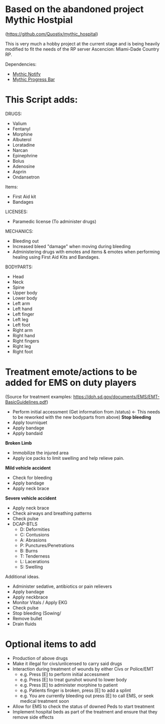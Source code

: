 # Based on the abandoned project Mythic Hostpial
(https://github.com/Quostix/mythic_hospital)

This is very much a hobby project at the current stage and is being heavily modified to fit the needs of the RP server Ascencion: Miami-Dade Country RP.

Dependencies:
- [Mythic Notify](https://github.com/mythicrp/mythic_notify)
- [Mythic Progress Bar](https://github.com/mythicrp/mythic_progbar)

# This Script adds:
DRUGS:
- Valium
- Fentanyl
- Morphine
- Albuterol
- Loratadine
- Narcan
- Epinephrine
- Bolus
- Adenosine
- Asprin
- Ondansetron

Items: 
- First Aid kit
- Bandages

LICENSES:
- Paramedic license (To administer drugs)

MECHANICS:
- Bleeding out
- Increased bleed "damage" when moving during bleeding
- Administering drugs with emotes and items & emotes when performing healing using First Aid Kits and Bandages.

BODYPARTS: 
- Head
- Neck
- Spine
- Upper body
- Lower body
- Left arm
- Left hand
- Left finger
- Left leg
- Left foot
- Right arm
- Right hand
- Right fingers
- Right leg
- Right foot

# Treatment emote/actions to be added for EMS on duty players
(Source for treatment examples: https://doh.sd.gov/documents/EMS/EMT-BasicGuidelines.pdf)
- Perform initial accessment (Get information from /status) <- This needs to be reworked with the new bodyparts from above)
**Stop bleeding**
- Apply tourniquet
- Apply bandage
- Apply bandaid

**Broken Limb**
- Immobilize the injured area
- Apply ice packs to limit swelling and help relieve pain.

**Mild vehicle accident**
- Check for bleeding
- Apply bandage
- Apply neck brace

**Severe vehicle accident**
- Apply neck brace
- Check airways and breathing patterns
- Check pulse
- DCAP-BTLS
    - D: Deformities
    - C: Contusions
    - A: Abrasions    
    - P: Punctures/Penetrations
    - B: Burns
    - T: Tenderness
    - L: Lacerations
    - S: Swelling


Additional ideas.
- Administer sedative, antibiotics or pain relievers
- Apply bandage
- Apply neckbrace
- Monitor Vitals / Apply EKG
- Check pulse
- Stop bleeding (Sowing/
- Remove bullet
- Drain fluids


# Optional items to add

- Production of above drugs
- Make it illegal for civs/unlicensed to carry said drugs
- Interaction during treatment of wounds by either Civs or Police/EMT
    - e.g. Press [E] to perform initial accessment 
    - e.g. Press [E] to treat gunshot wound to lower body
    - e.g. Press [E] to administer morphine to patient
    - e.g. Patients finger is broken, press [E] to add a splint
    - e.g. You are currently bleeding out press [E] to call EMS, or seek medical treatment soon
- Allow for EMS to check the status of downed Peds to start treatment
- Implement hospital beds as part of the treatment and ensure that they remove side effects






